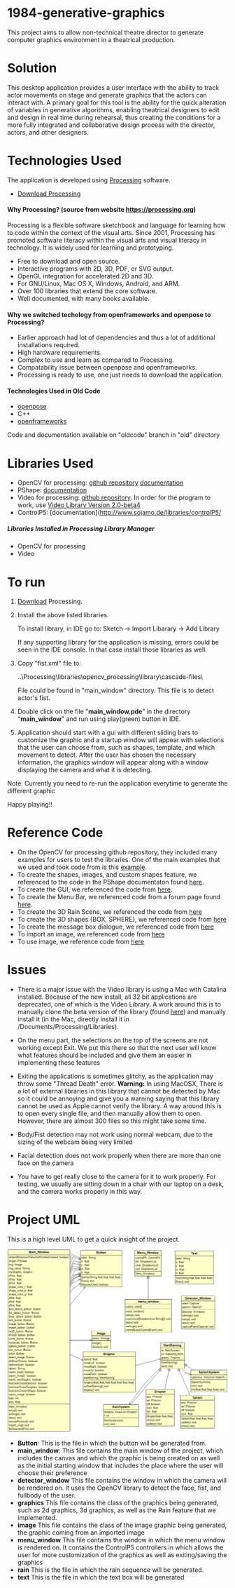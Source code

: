 # 1984-generative-graphics
This project aims to allow non-technical theatre director to generate computer graphics environment in a theatrical production. 

# Solution
This desktop application provides a user interface with the ability to track actor movements on stage and generate graphics that the actors can interact with. A primary goal for this tool is the ability for the quick alteration of variables in generative algorithms, enabling theatrical designers to edit and design in real time during rehearsal, thus creating the conditions for a more fully integrated and collaborative design process with the director, actors, and other designers. 


# Technologies Used
The application is developed using [Processing](https://processing.org/) software.

* [Download Processing](https://processing.org/download/)


#### Why Processing? (source from website https://processing.org)

Processing is a flexible software sketchbook and language for learning how to code within the context of the visual arts. Since 2001, Processing has promoted software literacy within the visual arts and visual literacy in technology. It is widely used for learning and prototyping.

* Free to download and open source.
* Interactive programs with 2D, 3D, PDF, or SVG output.
* OpenGL integration for accelerated 2D and 3D.
* For GNU/Linux, Mac OS X, Windows, Android, and ARM.
* Over 100 libraries that extend the core software.
* Well documented, with many books available.


#### Why we switched techology from openframeworks and openpose to Processing?

* Earlier approach had lot of dependencies and thus a lot of additional installations required.
* High hardware requirements.
* Complex to use and learn as compared to Processing.
* Compatability issue between openpose and openframeworks.
* Processing is ready to use, one just needs to download the application.


#### Technologies Used in Old Code
* [openpose](https://github.com/CMU-Perceptual-Computing-Lab/openpose)
* C++
* [openframeworks](https://openframeworks.cc/about/)

Code and documentation available on "oldcode" branch in "old" directory


# Libraries Used

* OpenCV for processing: [github repository](https://github.com/atduskgreg/opencv-processing) [documentation](http://atduskgreg.github.io/opencv-processing/reference/)
* PShape: [documentation](https://processing.github.io/processing-javadocs/core/processing/core/PShape.html)
* Video for processing: [github repository](https://github.com/processing/processing-video). In order for the program to work, use [Video Library Version 2.0-beta4](https://github.com/processing/processing-video/releases)
* ControlP5: [documentation](http://www.sojamo.de/libraries/controlP5/

##### Libraries Installed in Processing Library Manager

* OpenCV for processing
* Video


# To run

1. [Download](https://processing.org/download/) Processing.

2. Install the above listed libraries.

    To install library, in IDE go to: 
    Sketch -> Import Libarary -> Add Library
    
    If any supporting library for the application is missing, errors could be seen in the IDE console. In that case install those libraries as well.

3. Copy "fist.xml" file to:

    ..\Processing\libraries\opencv_processing\library\cascade-files\

    File could be found in "main_window" directory. This file is to detect actor's fist.

4. Double click on the file "**main_window.pde**" in the directory "**main_window**" and run using play(green) button in IDE. 

5. Application should start with a gui with different sliding bars to customize the graphic and a startup window will appear with selections that the user can choose from, such as shapes, template, and which movement to detect. After the user has chosen the necessary information, the graphics window will appear along with a window displaying the camera and what it is detecting.

Note: Currently you need to re-run the application everytime to generate the different graphic

Happy playing!!


# Reference Code

* On the OpenCV for processing github repository, they included many examples for users to test the libraries. One of the main examples that we used and took code from is this [example](https://github.com/atduskgreg/opencv-processing/tree/master/examples/LiveCamTest).
* To create the shapes, images, and custom shapes feature, we referenced to the code in the PShape documentaton found [here](https://processing.org/tutorials/pshape/).
* To create the GUI, we referenced the code from [here](https://www.kasperkamperman.com/blog/processing-code/controlp5-library-example1/).
* To create the Menu Bar, we referenced code from a forum page found [here](https://forum.processing.org/two/discussion/12202/is-there-a-way-to-associate-a-menu-bar-with-the-sketch-frame).
* To create the 3D Rain Scene, we referenced the code from [here](https://discourse.processing.org/t/simple-3d-rain-simulation/10834)
* To create the 3D shapes {BOX, SPHERE}, we referenced code from [here](https://processing.org/examples/primitives3d.html)
* To create the message box dialogue, we referenced code from [here](https://forum.processing.org/two/discussion/4764/how-to-make-a-popup-window)
* To import an image, we referenced code from [here](https://stackoverflow.com/questions/16302332/how-could-i-choose-one-particular-file-to-load-with-loadstrings)
* To use image, we reference code from [here](https://processing.org/reference/PImage.html)


# Issues

* There is a major issue with the Video library is using a Mac with Catalina installed. Because of the new install, all 32 bit applications are deprecated, one of which is the Video Library. A work around this is to manually clone the beta version of the library (found [here](https://github.com/processing/processing-video/releases/tag/r6-v2.0-beta4))
and manually install it (in the Mac, directly install it in /Documents/Processing/Libraries). 
* On the menu part, the selections on the top of the screens are not working except Exit. We put this there so that the next user will know what features should be included and give them an easier in implementing these features
* Exiting the applications is sometimes glitchy, as the application may throw some "Thread Death" error. 
**Warning:** In using MacOSX, There is a lot of external libraries in this library that cannot be detected by Mac so it could be annoying and give you a warning saying that this library cannot be used as Apple cannot verify the library. A way around this is to open every single file, and then manually allow them to open. However, there are almost 300 files so this might take some time.

* Body/Fist detection may not work using normal webcam, due to the sizing of the webcam being very limited
* Facial detection does not work properly when there are more than one face on the camera
* You have to get really close to the camera for it to work properly. For testing, we usually are sitting down in a chair with our laptop on a desk, and the camera works properly in this way.


# Project UML

This is a high level UML to get a quick insight of the project.

![1984GenerativeGrpahicsProjectUML](main_windowUML.png "main_windowUML")

* **Button**: This is the file in which the button will be generated from.
* **main_window**: This file contains the main window of the project, which includes the canvas and which the graphic is being created on as well as the initial starting window that includes the place where the user will choose their preference
* **detector_window** This file contains the window in which the camera will be rendered on. It uses the OpenCV library to detect the face, fist, and fullbody of the user. 
* **graphics** This file contains the class of the graphics being generated, such as 2d graphics, 3d graphics, as well as the Rain feature that we implemented.
* **image** This file contains the class of the image graphic being generated, the graphic coming from an imported image
* **menu_window** This file contains the window in which the menu window is rendered on. It contains the ControlP5 controllers in which allows the user for more customization of the graphics as well as exiting/saving the graphics
* **rain** This is the file in which the rain sequence will be generated. 
* **text** This is the file in which the text box will be generated
